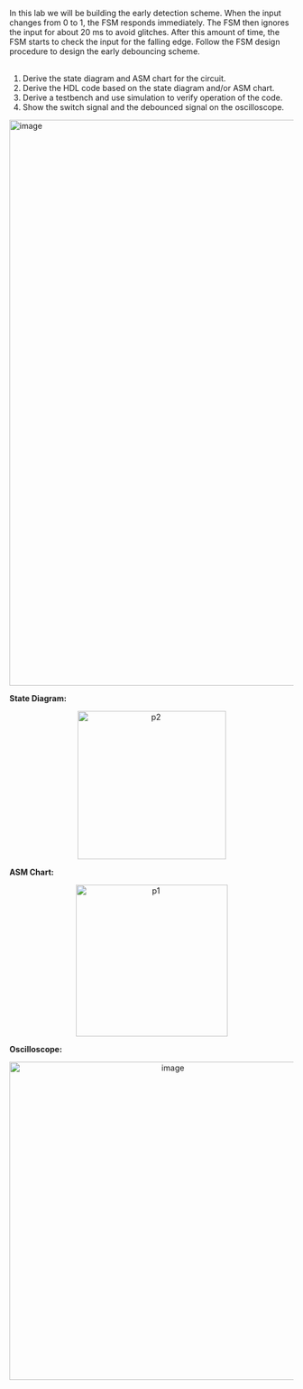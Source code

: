 In this lab we will be building the early detection scheme. When the
input changes from 0 to 1, the FSM responds immediately. The FSM then ignores the input for
about 20 ms to avoid glitches. After this amount of time, the FSM starts to check the input for
the falling edge. Follow the FSM design procedure to design the early debouncing scheme.
<br><br>
1. Derive the state diagram and ASM chart for the circuit.
2. Derive the HDL code based on the state diagram and/or ASM chart.
3. Derive a testbench and use simulation to verify operation of the code.
4. Show the switch signal and the debounced signal on the oscilloscope.

<img width="1003" alt="image" src="https://github.com/user-attachments/assets/e830018e-05e3-48c5-9e4f-f7acd77501df" />



**State Diagram:**

<p align="center"> <img width="263" alt="p2" src="https://github.com/user-attachments/assets/57518a84-c988-46ab-92b6-fb9e989d26d5"> </p>

**ASM Chart:**

<p align="center"> <img width="269" alt="p1" src="https://github.com/user-attachments/assets/0f5df0ff-fd33-4d8b-9b21-7ea5dbf3ad79"> </p>

**Oscilloscope:**

<p align="center"> <img width="564" alt="image" src="https://github.com/user-attachments/assets/41364bd5-b758-4986-947a-45ddd4ce3789"> </p>
